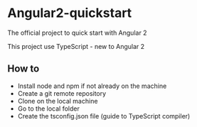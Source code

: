 # Angular2-quickstart
The official project to quick start with Angular 2

This project use TypeScript - new to Angular 2

## How to
- Install node and npm if not already on the machine
- Create a git remote repository
- Clone on the local machine
- Go to the local folder
- Create the tsconfig.json file (guide to TypeScript compiler)